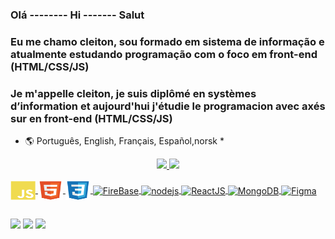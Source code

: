 ### Olá -------- Hi ------- Salut
 <h3>Eu me chamo cleiton, sou formado em sistema de informação e atualmente estudando programação com o foco em front-end (HTML/CSS/JS) </h3>
 <h3>Je m'appelle cleiton, je suis diplômé en systèmes d’information et aujourd'hui j'étudie le programacion avec axés sur en front-end (HTML/CSS/JS) </h3>
<!--
**cleitonBarros/cleitonBarros** is a ✨ _special_ ✨ repository because its `README.md` (this file) appears on your GitHub profile.
-->
  
  
  
- 🌎 Português, English, Français, Español,norsk *<br>


<div align="center">
  <a href="https://github.com/cleitonBarros">
  <img height="180em" src="https://github-readme-stats.vercel.app/api?username=cleitonBarros&show_icons=true&theme=dracula&include_all_commits=true&count_private=true"/>
  <img height="180em" src="https://github-readme-stats.vercel.app/api/top-langs/?username=cleitonBarros&layout=compact&langs_count=7&theme=dracula"/>
</div>
  <div style="display: inline_block"><br>
  <img align="center" alt="Js" height="30" width="40" src="https://raw.githubusercontent.com/devicons/devicon/master/icons/javascript/javascript-plain.svg">
  <img align="center" alt="HTML" height="30" width="40" src="https://raw.githubusercontent.com/devicons/devicon/master/icons/html5/html5-original.svg">
  <img align="center" alt="CSS" height="30" width="40" src="https://raw.githubusercontent.com/devicons/devicon/master/icons/css3/css3-original.svg">
  <img align="center" alt="FireBase" height="30" width="40"src="https://cdn.jsdelivr.net/gh/devicons/devicon/icons/firebase/firebase-plain.svg" />
  <img align="center" alt="nodejs" height="30" width="30"src="https://cdn.jsdelivr.net/gh/devicons/devicon/icons/nodejs/nodejs-original.svg" />
  <img align="center" alt="ReactJS" height="30" width="30"  src="https://cdn.jsdelivr.net/gh/devicons/devicon/icons/react/react-original.svg" />
  <img align="center" alt="MongoDB" height="30" width="30" src="https://cdn.jsdelivr.net/gh/devicons/devicon/icons/mongodb/mongodb-original.svg" /> 
   
  <img align="center" alt="Figma" height="30" width="30" src="https://cdn.jsdelivr.net/gh/devicons/devicon/icons/figma/figma-original.svg" />
</div>
  
##
 
<div> 

  <a href="https://www.instagram.com/_cleitonbarros/" target="_blank"><img src="https://img.shields.io/badge/-Instagram-%23E4405F?style=for-the-badge&logo=instagram&logoColor=white" target="_blank"></a>
  <a href = "mailto:cleiton.barrosmoura@gmail.com"><img src="https://img.shields.io/badge/-Gmail-%23333?style=for-the-badge&logo=gmail&logoColor=white" target="_blank"></a>
  <a href="https://www.linkedin.com/in/cleiton-de-barros-moura-3ba1a7190/" target="_blank"><img src="https://img.shields.io/badge/-LinkedIn-%230077B5?style=for-the-badge&logo=linkedin&logoColor=white" target="_blank"></a> 
 
</div>


